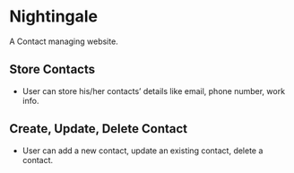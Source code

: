 # Nightingale
A Contact managing website.

## Store Contacts
* User can store his/her contacts’ details like email, phone number, work info.

## Create, Update, Delete Contact
* User can add a new contact, update an existing contact, delete a contact.